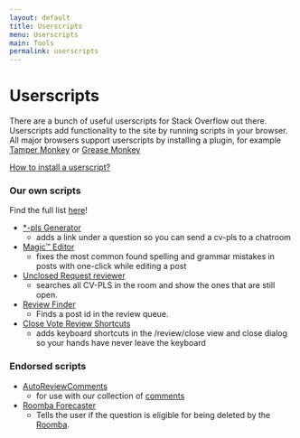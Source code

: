 ```yaml
---
layout: default
title: Userscripts
menu: Userscripts
main: Tools
permalink: userscripts
---
```


# Userscripts

There are a bunch of useful userscripts for Stack Overflow out there. Userscripts add functionality to the site by running scripts in your browser. All major browsers support userscripts by installing a plugin, for example [Tamper Monkey](https://tampermonkey.net/) or [Grease Monkey](https://addons.mozilla.org/en-US/firefox/addon/greasemonkey/)

[How to install a userscript?](https://greasyfork.org/en/help/installing-user-scripts)

### Our own scripts

Find the full list [here](https://github.com/SO-Close-Vote-Reviewers/UserScripts)!

 - [\*-pls Generator](https://github.com/SO-Close-Vote-Reviewers/UserScripts/blob/master/SECloseVoteRequestGenerator.user.js)
   -  adds a link under a question so you can send a cv-pls to a chatroom  
 - [Magic™ Editor](https://github.com/SO-Close-Vote-Reviewers/UserScripts/blob/master/Magic%E2%84%A2Editor.user.js)
   - fixes the most common found spelling and grammar mistakes in posts with one-click while editing a post   
 - [Unclosed Request reviewer](https://github.com/SO-Close-Vote-Reviewers/UserScripts/blob/master/UnclosedRequestReview.user.js)
   - searches all CV-PLS in the room and show the ones that are still open.   
 - [Review Finder](https://github.com/SO-Close-Vote-Reviewers/UserScripts/blob/master/ReviewFinder.user.js)
   - Finds a post id in the review queue.  
 - [Close Vote Review Shortcuts](https://github.com/SO-Close-Vote-Reviewers/UserScripts/blob/master/CloseVoteShortcuts.user.js)
   - adds keyboard shortcuts in the /review/close view and close dialog so your hands have never leave the keyboard   


### Endorsed scripts

 - [AutoReviewComments](http://stackapps.com/questions/2116/autoreviewcomments-pro-forma-comments-for-se)
   - for use with our collection of [comments](https://github.com/SO-Close-Vote-Reviewers/auto-comments)
 - [Roomba Forecaster](https://github.com/makyen/StackExchange-userscripts/tree/master/Roomba-Forecaster) 
   - Tells the user if the question is eligible for being deleted by the [Roomba](http://stackoverflow.com/help/roomba).
